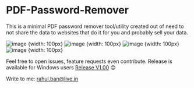 # PDF-Password-Remover
This is a minimal PDF password remover tool/utility created out of need to not share the data to websites that do it for you and probably sell your data. 

![image](https://github.com/user-attachments/assets/38039a3a-edf4-4c74-bbc3-ae3f66a0b9fd) {width: 100px}
![image](https://github.com/user-attachments/assets/a1d17ee0-8c1e-4f0a-bd14-152797990d3f) {width: 100px}
![image](https://github.com/user-attachments/assets/b2163c48-5da2-42f6-b509-e11db16fb2b5) {width: 100px}
![image](https://github.com/user-attachments/assets/08487dc8-005e-410b-9c01-dac79dbbcbc9) {width: 100px}

Feel free to open issues, feature requests even contribute.
Release is available for Windows users [Release V1.00](https://github.com/ikrahul/PDF-Password-Remover/releases/tag/v1.00)
😊

Write to me: [rahul.ban@live.in](mailto:rahulban@live.in)
